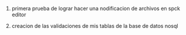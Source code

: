 1. primera prueba de lograr hacer una nodificacion de archivos en spck editor

2. creacion de las validaciones de mis tablas de la base de datos nosql

